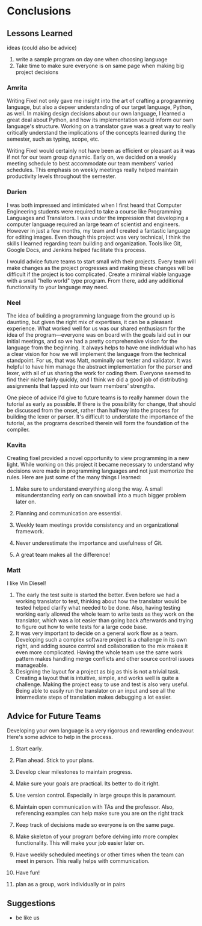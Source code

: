 # Conclusions

## Lessons Learned
ideas (could also be advice)
1. write a sample program on day one when choosing language
2. Take time to make sure everyone is on same page when making big project decisions

### Amrita
Writing Fixel not only gave me insight into the art of crafting a programming language, but also a depeer understanding of our target language, Python, as well. In making design decisions about our own language, I learned a great deal about Python, and how its implementation would inform our own language's structure. Working on a translator gave was a great way to really critically understand the implications of the concepts learned during the semester, such as typing, scope, etc. 

Writing Fixel would certainly not have been as efficient or pleasant as it was if not for our team group dynamic. Early on, we decided on a weekly meeting schedule to best accommodate our team members' varied schedules. This emphasis on weekly meetings really helped maintain productivity levels throughout the semester. 

### Darien
I was both impressed and intimidated when I first heard that Computer Engineering students were required to take a course like Programming Languages and Translators. I was under the impression that developing a computer language required an large team of scientist and engineers. However in just a few months, my team and I created a fantastic language for editing images. Even though this project was very technical, I think the skills I learned regarding team building and organization. Tools like Git, Google Docs, and Jenkins helped facilitate this process.

I would advice future teams to start small with their projects. Every team will make changes as the project progresses and making these changes will be difficult if the project is too complicated. Create a minimal viable language with a small "hello world" type program. From there, add any additional functionality to your language may need.

### Neel
The idea of building a programming language from the ground up is daunting, but given the right mix of expertises, it can be a pleasant experience. What worked well for us was our shared enthusiasm for the idea of the program—everyone was on board with the goals laid out in our initial meetings, and so we had a pretty comprehensive vision for the language from the beginning. It always helps to have one individual who has a clear vision for how we will implement the language from the technical standpoint. For us, that was Matt, nominally our tester and validator. It was helpful to have him manage the abstract implementation for the parser and lexer, with all of us sharing the work for coding them. Everyone seemed to find their niche fairly quickly, and I think we did a good job of distributing assignments that tapped into our team members' strengths.

One piece of advice I'd give to future teams is to really hammer down the tutorial as early as possible. If there is the possibility for change, that should be discussed from the onset, rather than halfway into the process for building the lexer or parser. It's difficult to understate the importance of the tutorial, as the programs described therein will form the foundation of the compiler.

### Kavita
Creating fixel provided a novel opportunity to view programming in a new light.  While working on this project it became necessary to understand why decisions were made in programming languages and not just memorize the rules.  Here are just some of the many things I learned:

1. Make sure to understand everything along the way.  A small misunderstanding early on can snowball into a much bigger problem later on.

2. Planning and communication are essential.

3. Weekly team meetings provide consistency and an organizational framework.

4. Never underestimate the importance and usefulness of Git.

5. A great team makes all the difference!

### Matt
I like Vin Diesel!

1. The early the test suite is started the better. Even before we had a working translator to test, thinking about how the translator would be tested helped clarify what needed to be done. Also, having testing working early allowed the whole team to write tests as they work on the translator, which was a lot easier than going back afterwards and trying to figure out how to write tests for a large code base.
2. It was very important to decide on a general work flow as a team. Developing such a complex software project is a challenge in its own right, and adding source control and collaboration to the mix makes it even more complicated. Having the whole team use the same work pattern makes handling merge conflicts and other source control issues manageable.
3. Designing the layout for a project as big as this is not a trivial task. Creating a layout that is intuitive, simple, and works well is quite a challenge. Making the project easy to use and test is also very useful. Being able to easily run the translator on an input and see all the intermediate steps of translation makes debugging a lot easier.

## Advice for Future Teams
Developing your own language is a very rigorous and rewarding endeavour. Here's some advice to help in the process.

1. Start early.

2. Plan ahead.  Stick to your plans.

3. Develop clear milestones to maintain progress.

4. Make sure your goals are practical.  Its better to do it right.

5. Use version control.  Especially in large groups this is paramount.

6. Maintain open communication with TAs and the professor.  Also, referencing examples can help make sure you are on the right track

7. Keep track of decisions made so everyone is on the same page.

8. Make skeleton of your program before delving into more complex functionality.  This will make your job easier later on.

9.  Have weekly scheduled meetings or other times when the team can meet in person.  This really helps with communication.

10. Have fun!

11. plan as a group, work individually or in pairs

## Suggestions
+ be like us
